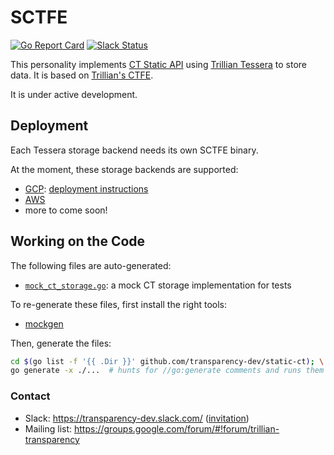 # SCTFE

[![Go Report Card](https://goreportcard.com/badge/github.com/transparency-dev/static-ct)](https://goreportcard.com/report/github.com/transparency-dev/static-ct)
[![Slack Status](https://img.shields.io/badge/Slack-Chat-blue.svg)](https://transparency-dev.slack.com/)

This personality implements [CT Static API](https://c2sp.org/static-ct-api) 
using [Trillian Tessera](https://github.com/transparency-dev/trillian-tessera) 
to store data. It is based on 
[Trillian's CTFE](https://github.com/google/certificate-transparency-go/tree/master/trillian/ctfe).

It is under active development.

## Deployment
Each Tessera storage backend needs its own SCTFE binary.

At the moment, these storage backends are supported:

 - [GCP](./cmd/gcp/): [deployment instructions](./deployment/live/gcp/test/)
 - [AWS](./cmd/aws/)
 - more to come soon!

## Working on the Code
The following files are auto-generated:
 - [`mock_ct_storage.go`](./mockstorage/mock_ct_storage.go): a mock CT storage implementation for tests

To re-generate these files, first install the right tools:
 - [mockgen](https://github.com/golang/mock?tab=readme-ov-file#installation)

Then, generate the files:

```bash
cd $(go list -f '{{ .Dir }}' github.com/transparency-dev/static-ct); \
go generate -x ./...  # hunts for //go:generate comments and runs them
```

### Contact

- Slack: https://transparency-dev.slack.com/ ([invitation](https://join.slack.com/t/transparency-dev/shared_invite/zt-27pkqo21d-okUFhur7YZ0rFoJVIOPznQ))
- Mailing list: https://groups.google.com/forum/#!forum/trillian-transparency
